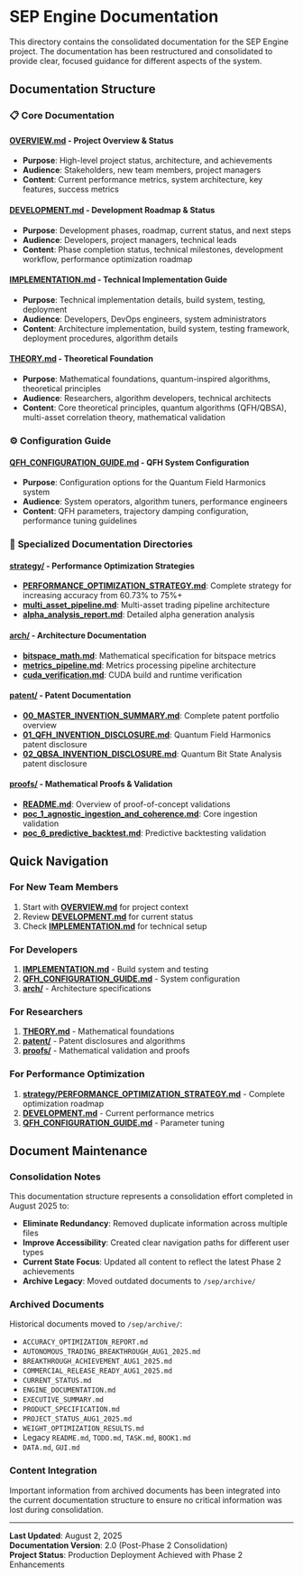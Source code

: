 # SEP Engine Documentation

This directory contains the consolidated documentation for the SEP Engine project. The documentation has been restructured and consolidated to provide clear, focused guidance for different aspects of the system.

## Documentation Structure

### 📋 **Core Documentation**

#### [**OVERVIEW.md**](OVERVIEW.md) - Project Overview & Status
- **Purpose**: High-level project status, architecture, and achievements
- **Audience**: Stakeholders, new team members, project managers
- **Content**: Current performance metrics, system architecture, key features, success metrics

#### [**DEVELOPMENT.md**](DEVELOPMENT.md) - Development Roadmap & Status  
- **Purpose**: Development phases, roadmap, current status, and next steps
- **Audience**: Developers, project managers, technical leads
- **Content**: Phase completion status, technical milestones, development workflow, performance optimization roadmap

#### [**IMPLEMENTATION.md**](IMPLEMENTATION.md) - Technical Implementation Guide
- **Purpose**: Technical implementation details, build system, testing, deployment
- **Audience**: Developers, DevOps engineers, system administrators
- **Content**: Architecture implementation, build system, testing framework, deployment procedures, algorithm details

#### [**THEORY.md**](THEORY.md) - Theoretical Foundation
- **Purpose**: Mathematical foundations, quantum-inspired algorithms, theoretical principles
- **Audience**: Researchers, algorithm developers, technical architects
- **Content**: Core theoretical principles, quantum algorithms (QFH/QBSA), multi-asset correlation theory, mathematical validation

### ⚙️ **Configuration Guide**

#### [**QFH_CONFIGURATION_GUIDE.md**](QFH_CONFIGURATION_GUIDE.md) - QFH System Configuration
- **Purpose**: Configuration options for the Quantum Field Harmonics system
- **Audience**: System operators, algorithm tuners, performance engineers
- **Content**: QFH parameters, trajectory damping configuration, performance tuning guidelines

### 📁 **Specialized Documentation Directories**

#### [**strategy/**](strategy/) - Performance Optimization Strategies
- **[PERFORMANCE_OPTIMIZATION_STRATEGY.md](strategy/PERFORMANCE_OPTIMIZATION_STRATEGY.md)**: Complete strategy for increasing accuracy from 60.73% to 75%+
- **[multi_asset_pipeline.md](strategy/multi_asset_pipeline.md)**: Multi-asset trading pipeline architecture
- **[alpha_analysis_report.md](strategy/alpha_analysis_report.md)**: Detailed alpha generation analysis

#### [**arch/**](arch/) - Architecture Documentation
- **[bitspace_math.md](arch/bitspace_math.md)**: Mathematical specification for bitspace metrics
- **[metrics_pipeline.md](arch/metrics_pipeline.md)**: Metrics processing pipeline architecture
- **[cuda_verification.md](arch/cuda_verification.md)**: CUDA build and runtime verification

#### [**patent/**](patent/) - Patent Documentation
- **[00_MASTER_INVENTION_SUMMARY.md](patent/00_MASTER_INVENTION_SUMMARY.md)**: Complete patent portfolio overview
- **[01_QFH_INVENTION_DISCLOSURE.md](patent/01_QFH_INVENTION_DISCLOSURE.md)**: Quantum Field Harmonics patent disclosure
- **[02_QBSA_INVENTION_DISCLOSURE.md](patent/02_QBSA_INVENTION_DISCLOSURE.md)**: Quantum Bit State Analysis patent disclosure

#### [**proofs/**](proofs/) - Mathematical Proofs & Validation
- **[README.md](proofs/README.md)**: Overview of proof-of-concept validations
- **[poc_1_agnostic_ingestion_and_coherence.md](proofs/poc_1_agnostic_ingestion_and_coherence.md)**: Core ingestion validation
- **[poc_6_predictive_backtest.md](proofs/poc_6_predictive_backtest.md)**: Predictive backtesting validation

## Quick Navigation

### For New Team Members
1. Start with [**OVERVIEW.md**](OVERVIEW.md) for project context
2. Review [**DEVELOPMENT.md**](DEVELOPMENT.md) for current status
3. Check [**IMPLEMENTATION.md**](IMPLEMENTATION.md) for technical setup

### For Developers
1. [**IMPLEMENTATION.md**](IMPLEMENTATION.md) - Build system and testing
2. [**QFH_CONFIGURATION_GUIDE.md**](QFH_CONFIGURATION_GUIDE.md) - System configuration
3. [**arch/**](arch/) - Architecture specifications

### For Researchers
1. [**THEORY.md**](THEORY.md) - Mathematical foundations
2. [**patent/**](patent/) - Patent disclosures and algorithms
3. [**proofs/**](proofs/) - Mathematical validation and proofs

### For Performance Optimization
1. [**strategy/PERFORMANCE_OPTIMIZATION_STRATEGY.md**](strategy/PERFORMANCE_OPTIMIZATION_STRATEGY.md) - Complete optimization roadmap
2. [**DEVELOPMENT.md**](DEVELOPMENT.md) - Current performance metrics
3. [**QFH_CONFIGURATION_GUIDE.md**](QFH_CONFIGURATION_GUIDE.md) - Parameter tuning

## Document Maintenance

### Consolidation Notes
This documentation structure represents a consolidation effort completed in August 2025 to:
- **Eliminate Redundancy**: Removed duplicate information across multiple files
- **Improve Accessibility**: Created clear navigation paths for different user types
- **Current State Focus**: Updated all content to reflect the latest Phase 2 achievements
- **Archive Legacy**: Moved outdated documents to `/sep/archive/`

### Archived Documents
Historical documents moved to `/sep/archive/`:
- `ACCURACY_OPTIMIZATION_REPORT.md`
- `AUTONOMOUS_TRADING_BREAKTHROUGH_AUG1_2025.md` 
- `BREAKTHROUGH_ACHIEVEMENT_AUG1_2025.md`
- `COMMERCIAL_RELEASE_READY_AUG1_2025.md`
- `CURRENT_STATUS.md`
- `ENGINE_DOCUMENTATION.md`
- `EXECUTIVE_SUMMARY.md`
- `PRODUCT_SPECIFICATION.md`
- `PROJECT_STATUS_AUG1_2025.md`
- `WEIGHT_OPTIMIZATION_RESULTS.md`
- Legacy `README.md`, `TODO.md`, `TASK.md`, `BOOK1.md`
- `DATA.md`, `GUI.md`

### Content Integration
Important information from archived documents has been integrated into the current documentation structure to ensure no critical information was lost during consolidation.

---

**Last Updated**: August 2, 2025  
**Documentation Version**: 2.0 (Post-Phase 2 Consolidation)  
**Project Status**: Production Deployment Achieved with Phase 2 Enhancements
